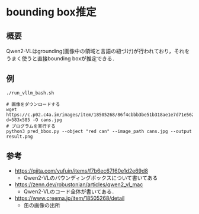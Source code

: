# bounding box推定
## 概要
Qwen2-VLはgrounding(画像中の領域と言語の紐づけ)が行われており，それをうまく使うと直接bounding boxが推定できる．

## 例
```
./run_vllm_bash.sh
```
``` 
# 画像をダウンロードする
wget https://c.p02.c4a.im/images/item/18505268/86f4cbbb3be51b318ae1e7d71e562f07ecbc6e3dc068397fa496c8edc69bcee5?d=583x585 -O cans.jpg
# プログラムを実行する
python3 pred_bbox.py --object "red can" --image_path cans.jpg --output result.png
```

## 参考
- https://qiita.com/yufuin/items/f7b6ec67f60e1d2e69d8
    - Qwen2-VLのバウンディングボックスについて書いてある
- https://zenn.dev/robustonian/articles/qwen2_vl_mac
    - Qwen2-VLのコード全体が書いてある．
- https://www.creema.jp/item/18505268/detail
    - 缶の画像の出所